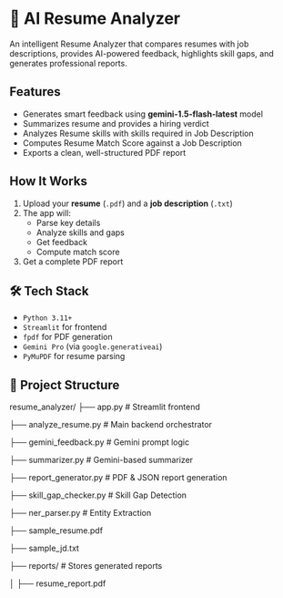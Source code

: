 # 🤖 AI Resume Analyzer

An intelligent Resume Analyzer that compares resumes with job descriptions, provides AI-powered feedback, highlights skill gaps, and generates professional reports.

## Features

- Generates smart feedback using **gemini-1.5-flash-latest** model
- Summarizes resume and provides a hiring verdict
- Analyzes Resume skills with skills required in Job Description 
- Computes Resume Match Score against a Job Description
- Exports a clean, well-structured PDF report

## How It Works

1. Upload your **resume** (`.pdf`) and a **job description** (`.txt`)
2. The app will:
   - Parse key details
   - Analyze skills and gaps
   - Get feedback
   - Compute match score
3. Get a complete PDF report

## 🛠 Tech Stack

- `Python 3.11+`
- `Streamlit` for frontend
- `fpdf` for PDF generation
- `Gemini Pro` (via `google.generativeai`)
- `PyMuPDF` for resume parsing

## 📁 Project Structure

resume_analyzer/
├── app.py # Streamlit frontend

├── analyze_resume.py # Main backend orchestrator

├── gemini_feedback.py # Gemini prompt logic

├── summarizer.py # Gemini-based summarizer

├── report_generator.py # PDF & JSON report generation

├── skill_gap_checker.py # Skill Gap Detection

├── ner_parser.py # Entity Extraction

├── sample_resume.pdf

├── sample_jd.txt

├── reports/ # Stores generated reports

│ ├── resume_report.pdf
